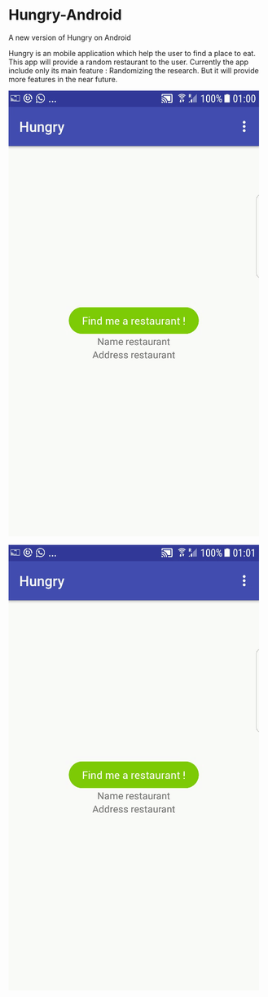 # Hungry-Android
A new version of Hungry on Android

Hungry is an mobile application which help the user to find a place to eat. This app will provide a random restaurant to the user. Currently the app include only its main feature : Randomizing the research. But it will provide more features in the near future.

![alt text](https://github.com/Gedrah/Hungry-Android/blob/dev/Hungry_Android/gif/main_menu.gif)

![alt text](https://github.com/Gedrah/Hungry-Android/blob/dev/Hungry_Android/gif/list.gif)
